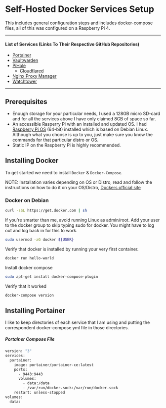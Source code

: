 # Self-Hosted Docker Services Setup
This includes general configuration steps and includes docker-compose files, all of this was configured on a Raspberry Pi 4.

---

#### List of Services (Links To Their Respective GitHub Repositories)
* [Portainer](https://github.com/portainer/portainer)
* [Vaultwarden](https://github.com/dani-garcia/vaultwarden)
* [PiHole](https://github.com/pi-hole/pi-hole)
  * [Cloudflared](https://github.com/cloudflare/cloudflared)
* [Nginx Proxy Manager](https://github.com/NginxProxyManager/nginx-proxy-manager)
* [Watchtower](https://github.com/containrrr/watchtower)

---

## Prerequisites
* Enough storage for your particular needs, I used a 128GB micro SD-card and for all the services above I have only claimed 8GB of space so far.
* An accessible Rasperry Pi with an installed and updated OS. I had [Raspberry Pi OS](https://www.raspberrypi.com/software/operating-systems/) (64-bit) installed which is based on Debian Linux. Although what you choose is up to you, just make sure you know the commands for that particular distro or OS.
* Static IP on the Raspberry Pi is highly recommended.

## Installing Docker
To get started we need to install ```Docker``` & ```Docker-Compose```.

NOTE: Installation varies depending on OS or Distro, read and follow the instructions on how to do it on your OS/Distro, [Dockers official site](https://docs.docker.com/desktop/install/debian/)
### Docker on Debian 
``` bash
curl -sSL https://get.docker.com | sh
```
If you're smarter than me, avoid running Linux as admin/root. Add your user to the docker group to skip typing sudo for docker. You might have to log out and log back in for this to work.
``` bash
sudo usermod -aG docker ${USER}
```
Verify that docker is installed by running your very first container.
``` bash
docker run hello-world
```
Install docker compose 
``` bash
sudo apt-get install docker-compose-plugin
```
Verify that it worked
``` bash
docker-compose version
```

## Installing Portainer
I like to keep directories of each service that I am using and putting the correspondent docker-compose.yml file in those directories. 
##### Portainer Compose File
``` bash
version: "3"
services:
  portainer:
    image: portainer/portainer-ce:latest
    ports:
      - 9443:9443
      volumes:
        - data:/data
        - /var/run/docker.sock:/var/run/docker.sock
    restart: unless-stopped
volumes:
  data:
```










